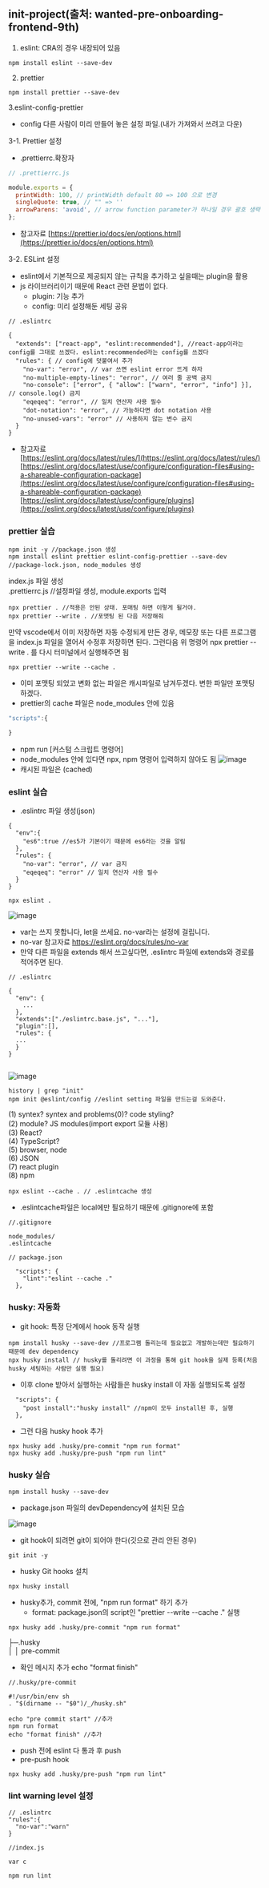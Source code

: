 ## init-project(출처: wanted-pre-onboarding-frontend-9th)

1. eslint: CRA의 경우 내장되어 있음

```
npm install eslint --save-dev
```

2. prettier

```
npm install prettier --save-dev
```

3.eslint-config-prettier

- config
  다른 사람이 미리 만들어 놓은 설정 파일.(내가 가져와서 쓰려고 다운)

3-1. Prettier 설정

- .prettierrc.확장자

```javascript
// .prettierrc.js

module.exports = {
  printWidth: 100, // printWidth default 80 => 100 으로 변경
  singleQuote: true, // "" => ''
  arrowParens: 'avoid', // arrow function parameter가 하나일 경우 괄호 생략
};
```

- 참고자료
  [https://prettier.io/docs/en/options.html](https://prettier.io/docs/en/options.html)

3-2. ESLint 설정

- eslint에서 기본적으로 제공되지 않는 규칙을 추가하고 싶을때는 plugin을 활용
- js 라이브러리이기 때문에 React 관련 문법이 없다.
  - plugin: 기능 추가
  - config: 미리 설정해둔 세팅 공유

```
// .eslintrc

{
  "extends": ["react-app", "eslint:recommended"], //react-app이라는 config를 그대로 쓰겠다. eslint:recommended라는 config를 쓰겠다
  "rules": { // config에 덧붙여서 추가
    "no-var": "error", // var 쓰면 eslint error 뜨게 하자
    "no-multiple-empty-lines": "error", // 여러 줄 공백 금지
    "no-console": ["error", { "allow": ["warn", "error", "info"] }], // console.log() 금지
    "eqeqeq": "error", // 일치 연산자 사용 필수
    "dot-notation": "error", // 가능하다면 dot notation 사용
    "no-unused-vars": "error" // 사용하지 않는 변수 금지
  }
}
```

- 참고자료  
  [https://eslint.org/docs/latest/rules/](https://eslint.org/docs/latest/rules/)  
  [https://eslint.org/docs/latest/use/configure/configuration-files#using-a-shareable-configuration-package](https://eslint.org/docs/latest/use/configure/configuration-files#using-a-shareable-configuration-package)  
  [https://eslint.org/docs/latest/use/configure/plugins](https://eslint.org/docs/latest/use/configure/plugins)

### prettier 실습

```
npm init -y //package.json 생성
npm install eslint prettier eslint-config-prettier --save-dev //package-lock.json, node_modules 생성
```

index.js 파일 생성  
.prettierrc.js //설정파일 생성, module.exports 입력

```
npx prettier . //적용은 안된 상태. 포매팅 하면 이렇게 될거야.
npx prettier --write . //포맷팅 된 다음 저장해줘
```

만약 vscode에서 이미 저장하면 자동 수정되게 만든 경우,
메모장 또는 다른 프로그램을 index.js 파일을 열어서 수정후 저장하면 된다.
그런다음 위 명령어 npx prettier --write . 를 다시 터미널에서 실행해주면 됨

```
npx prettier --write --cache .
```

- 이미 포맷팅 되었고 변화 없는 파일은 캐시파일로 남겨두겠다. 변한 파일만 포맷팅 하겠다.
- prettier의 cache 파일은 node_modules 안에 있음

```javascript
"scripts":{

}
```

- npm run [커스텀 스크립트 명령어]
- node_modules 안에 있다면 npx, npm 명령어 입력하지 않아도 됨
  ![image](https://user-images.githubusercontent.com/86847564/221353404-dc2460e8-ed2a-497c-8d6f-020069704678.png)
- 캐시된 파일은 (cached)

### eslint 실습

- .eslintrc 파일 생성(json)

```
{
  "env":{
    "es6":true //es5가 기본이기 때문에 es6라는 것을 알림
  },
  "rules": {
    "no-var": "error", // var 금지
    "eqeqeq": "error" // 일치 연산자 사용 필수
  }
}
```

```
npx eslint .
```

![image](https://user-images.githubusercontent.com/86847564/221353784-e7502e4d-b405-416e-86de-6bd2f20d7290.png)

- var는 쓰지 못합니다, let을 쓰세요. no-var라는 설정에 걸립니다.
- no-var 참고자료 https://eslint.org/docs/rules/no-var
- 만약 다른 파일을 extends 해서 쓰고싶다면, .eslintrc 파일에 extends와 경로를 적어주면 된다.

```
// .eslintrc

{
  "env": {
    ...
  },
  "extends":["./eslintrc.base.js", "..."],
  "plugin":[],
  "rules": {
  ...
  }
}


```

![image](https://user-images.githubusercontent.com/86847564/221354051-bce49e70-697b-4456-9793-e3e3e2dd0193.png)

```
history | grep "init"
npm init @eslint/config //eslint setting 파일을 만드는걸 도와준다.
```

(1) syntex? syntex and problems(0)? code styling?  
(2) module? JS modules(import export 모듈 사용)  
(3) React?  
(4) TypeScript?  
(5) browser, node  
(6) JSON  
(7) react plugin  
(8) npm

```
npx eslint --cache . // .eslintcache 생성
```

- .eslintcache파일은 local에만 필요하기 때문에 .gitignore에 포함

```
//.gitignore

node_modules/
.eslintcache
```

```
// package.json

  "scripts": {
    "lint":"eslint --cache ."
  },
```

### husky: 자동화

- git hook: 특정 단계에서 hook 동작 실행

```
npm install husky --save-dev //프로그램 돌리는데 필요없고 개발하는데만 필요하기 때문에 dev dependency
npx husky install // husky를 돌리려면 이 과정을 통해 git hook을 실제 등록(처음 husky 세팅하는 사람만 실행 필요)
```

- 이후 clone 받아서 실행하는 사람들은 husky install 이 자동 실행되도록 설정

```
  "scripts": {
    "post install":"husky install" //npm이 모두 install된 후, 실행
  },
```

- 그런 다음 husky hook 추가

```
npx husky add .husky/pre-commit "npm run format"
npx husky add .husky/pre-push "npm run lint"
```

### husky 실습

```
npm install husky --save-dev
```

- package.json 파일의 devDependency에 설치된 모습

![image](https://user-images.githubusercontent.com/86847564/221358385-8ef67d97-5f53-4b51-8c5e-fac242c4cbd9.png)

- git hook이 되려면 git이 되어야 한다(깃으로 관리 안된 경우)

```
git init -y
```

- husky Git hooks 설치

```
npx husky install
```

- husky추가, commit 전에, "npm run format" 하기 추가
  - format: package.json의 script인 "prettier --write --cache ." 실행

```
npx husky add .husky/pre-commit "npm run format"
```

├─.husky  
│ │ pre-commit

- 확인 메시지 추가 echo "format finish"

```
//.husky/pre-commit

#!/usr/bin/env sh
. "$(dirname -- "$0")/_/husky.sh"

echo "pre commit start" //추가
npm run format
echo "format finish" //추가
```

- push 전에 eslint 다 통과 후 push
- pre-push hook

```
npx husky add .husky/pre-push "npm run lint"
```

### lint warning level 설정

```
// .eslintrc
"rules":{
  "no-var":"warn"
}
```

```
//index.js

var c
```

```
npm run lint
```
